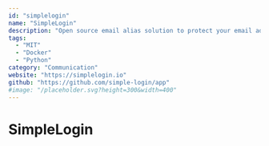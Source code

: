 ```yaml
---
id: "simplelogin"
name: "SimpleLogin"
description: "Open source email alias solution to protect your email address. Comes with browser extensions and mobile apps."
tags:
  - "MIT"
  - "Docker"
  - "Python"
category: "Communication"
website: "https://simplelogin.io"
github: "https://github.com/simple-login/app"
#image: "/placeholder.svg?height=300&width=400"
---
```


# SimpleLogin
